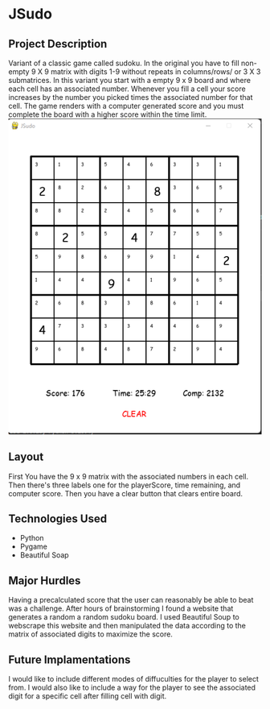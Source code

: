 # JSudo
## Project Description
Variant of a classic game called sudoku. In the original you have to fill non-empty 9 X 9 matrix with digits 1-9 without repeats in columns/rows/ or 3 X 3 submatrices. In this variant
you start with a empty 9 x 9 board and where each cell has an associated number. Whenever you fill a cell your score increases by the number you picked times the associated 
number for that cell. The game renders with a computer generated score and you must complete the board with a higher score within the time limit.
![image](https://github.com/scarletknight13/JSudo/blob/master/JSudoWireframe.png)
## Layout
First You have the 9 x 9 matrix with the associated numbers in each cell. Then there's three labels one for the playerScore, time remaining, and computer score. 
Then you have a clear button that clears entire board.
## Technologies Used
- Python
- Pygame
- Beautiful Soap
## Major Hurdles
Having a precalculated score that the user can reasonably be able to beat was a challenge. After hours of brainstorming I found a website that generates a random a random sudoku board.
I used Beautiful Soup to webscrape this website and then manipulated the data according to the matrix of associated digits to maximize the score. 
## Future Implamentations
I would like to include different modes of diffuculties for the player to select from. I would also like to include a way for the player to see the associated digit for a specific 
cell after filling cell with digit.

